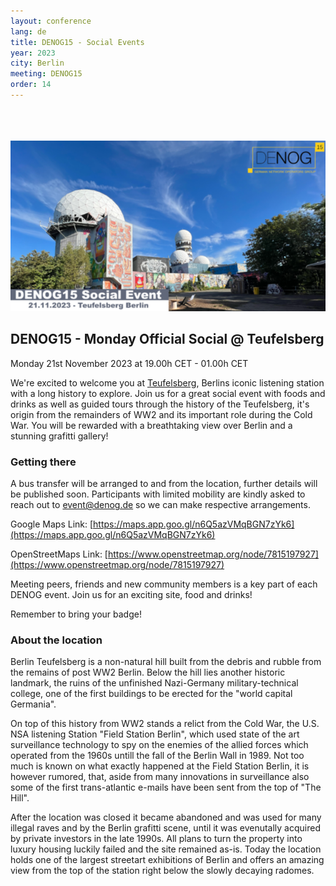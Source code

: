 ```yaml
---
layout: conference
lang: de
title: DENOG15 - Social Events
year: 2023
city: Berlin
meeting: DENOG15
order: 14
---
```


<br><br><br />
![DENOG15 Social @ Teufelsberg](/images/meetings/denog15/denog15_social.png)
<br />


## DENOG15 - Monday Official Social @ Teufelsberg
Monday 21st November 2023 at 19.00h CET - 01.00h CET

We're excited to welcome you at [Teufelsberg](https://en.wikipedia.org/wiki/Teufelsberg), Berlins iconic listening station with a long history to explore. Join us for a great social event with foods and drinks as well as guided tours through the history of the Teufelsberg, it's origin from the remainders of WW2 and its important role during the Cold War. You will be rewarded with a breathtaking view over Berlin and a stunning grafitti gallery!

### Getting there
A bus transfer will be arranged to and from the location, further details will be published soon.
Participants with limited mobility are kindly asked to reach out to [event@denog.de](mailto:event@denog.de) so we can make respective arrangements.

Google Maps Link: [https://maps.app.goo.gl/n6Q5azVMqBGN7zYk6](https://maps.app.goo.gl/n6Q5azVMqBGN7zYk6)

OpenStreetMaps Link: [https://www.openstreetmap.org/node/7815197927](https://www.openstreetmap.org/node/7815197927)

Meeting peers, friends and new community members is a key part of each DENOG event. Join us for an exciting site, food and drinks!

Remember to bring your badge!

### About the location

Berlin Teufelsberg is a non-natural hill built from the debris and rubble from the remains of post WW2 Berlin. Below the hill lies another historic landmark, the ruins of the unfinished Nazi-Germany military-technical college, one of the first buildings to be erected for the "world capital Germania".

On top of this history from WW2 stands a relict from the Cold War, the U.S. NSA listening Station "Field Station Berlin", which used state of the art surveillance technology to spy on the enemies of the allied forces which operated from the 1960s untill the fall of the Berlin Wall in 1989. Not too much is known on what exactly happened at the Field Station Berlin, it is however rumored, that, aside from many innovations in surveillance also some of the first trans-atlantic e-mails have been sent from the top of "The Hill".

After the location was closed it became abandoned and was used for many illegal raves and by the Berlin grafitti scene, until it was evenutally acquired by private investors in the late 1990s. All plans to turn the property into luxury housing luckily failed and the site remained as-is. Today the location holds one of the largest streetart exhibitions of Berlin and offers an amazing view from the top of the station right below the slowly decaying radomes.
